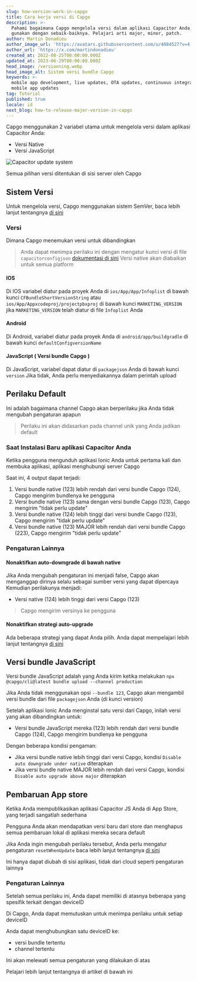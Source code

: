 ```yaml
---
slug: how-version-work-in-capgo
title: Cara kerja versi di Capgo
description: >-
  Pahami bagaimana Capgo mengelola versi dalam aplikasi Capacitor Anda, dan
  gunakan dengan sebaik-baiknya. Pelajari arti major, minor, patch.
author: Martin Donadieu
author_image_url: 'https://avatars.githubusercontent.com/u/4084527?v=4'
author_url: 'https://x.com/martindonadieu'
created_at: 2022-08-25T00:00:00.000Z
updated_at: 2023-06-29T00:00:00.000Z
head_image: /versionning.webp
head_image_alt: Sistem versi bundle Capgo
keywords: >-
  mobile app development, live updates, OTA updates, continuous integration,
  mobile app updates
tag: Tutorial
published: true
locale: id
next_blog: how-to-release-major-version-in-capgo
---
```


Capgo menggunakan 2 variabel utama untuk mengelola versi dalam aplikasi Capacitor Anda:
  - Versi Native
  - Versi JavaScript


<div class="mx-auto" style="width:100%;">
  <img src="/graph_capgo.webp" alt="Capacitor update system">
</div>

Semua pilihan versi ditentukan di sisi server oleh Capgo

## Sistem Versi

Untuk mengelola versi, Capgo menggunakan sistem SemVer, baca lebih lanjut tentangnya [di sini](https://semverorg/)
### Versi

Dimana Capgo menemukan versi untuk dibandingkan

  > Anda dapat menimpa perilaku ini dengan mengatur kunci versi di file `capacitorconfigjson` [dokumentasi di sini](/docs/plugin/settings/#version)
  > Versi native akan diabaikan untuk semua platform

#### IOS

Di IOS variabel diatur pada proyek Anda di `ios/App/App/Infoplist` di bawah kunci `CFBundleShortVersionString` atau `ios/App/Appxcodeproj/projectpbxproj` di bawah kunci `MARKETING_VERSION` jika `MARKETING_VERSION` telah diatur di file `Infoplist` Anda

#### Android

Di Android, variabel diatur pada proyek Anda di `android/app/buildgradle` di bawah kunci `defaultConfigversionName`

#### JavaScript ( Versi bundle Capgo )

Di JavaScript, variabel dapat diatur di `packagejson` Anda di bawah kunci `version`
Jika tidak, Anda perlu menyediakannya dalam perintah upload

## Perilaku Default

Ini adalah bagaimana channel Capgo akan berperilaku jika Anda tidak mengubah pengaturan apapun

> Perilaku ini akan didasarkan pada channel unik yang Anda jadikan default

### Saat Instalasi Baru aplikasi Capacitor Anda
Ketika pengguna mengunduh aplikasi Ionic Anda untuk pertama kali dan membuka aplikasi, aplikasi menghubungi server Capgo

Saat ini, 4 output dapat terjadi:
1. Versi bundle native (123) lebih rendah dari versi bundle Capgo (124), Capgo mengirim bundlenya ke pengguna
2. Versi bundle native (123) sama dengan versi bundle Capgo (123), Capgo mengirim "tidak perlu update"
3. Versi bundle native (124) lebih tinggi dari versi bundle Capgo (123), Capgo mengirim "tidak perlu update"
4. Versi bundle native (123) MAJOR lebih rendah dari versi bundle Capgo (223), Capgo mengirim "tidak perlu update"

### Pengaturan Lainnya

#### Nonaktifkan auto-downgrade di bawah native

Jika Anda mengubah pengaturan ini menjadi false, Capgo akan menganggap dirinya selalu sebagai sumber versi yang dapat dipercaya
Kemudian perilakunya menjadi:
- Versi native (124) lebih tinggi dari versi Capgo (123)

> Capgo mengirim versinya ke pengguna

#### Nonaktifkan strategi auto-upgrade

Ada beberapa strategi yang dapat Anda pilih. Anda dapat mempelajari lebih lanjut tentangnya [di sini](/docs/cli/commands/#disable-updates-strategy)

## Versi bundle JavaScript

Versi bundle JavaScript adalah yang Anda kirim ketika melakukan `npx @capgo/cli@latest bundle upload --channel production`

Jika Anda tidak menggunakan opsi `--bundle 123`, Capgo akan mengambil versi bundle dari file `packagejson` Anda (di kunci version)

Setelah aplikasi Ionic Anda menginstal satu versi dari Capgo, inilah versi yang akan dibandingkan untuk:
- Versi bundle JavaScript mereka (123) lebih rendah dari versi bundle Capgo (124), Capgo mengirim bundlenya ke pengguna

Dengan beberapa kondisi pengaman:
- Jika versi bundle native lebih tinggi dari versi Capgo, kondisi `Disable auto downgrade under native` diterapkan
- Jika versi bundle native MAJOR lebih rendah dari versi Capgo, kondisi `Disable auto upgrade above major` diterapkan

## Pembaruan App store

Ketika Anda mempublikasikan aplikasi Capacitor JS Anda di App Store, yang terjadi sangatlah sederhana

Pengguna Anda akan mendapatkan versi baru dari store dan menghapus semua pembaruan lokal di aplikasi mereka secara default

Jika Anda ingin mengubah perilaku tersebut, Anda perlu mengatur pengaturan `resetWhenUpdate` baca lebih lanjut tentangnya [di sini](/docs/plugin/api#settings)

Ini hanya dapat diubah di sisi aplikasi, tidak dari cloud seperti pengaturan lainnya

### Pengaturan Lainnya

Setelah semua perilaku ini, Anda dapat memiliki di atasnya beberapa yang spesifik terkait dengan deviceID

Di Capgo, Anda dapat memutuskan untuk menimpa perilaku untuk setiap deviceID

Anda dapat menghubungkan satu deviceID ke:
- versi bundle tertentu
- channel tertentu

Ini akan melewati semua pengaturan yang dilakukan di atas

Pelajari lebih lanjut tentangnya di artikel di bawah ini
